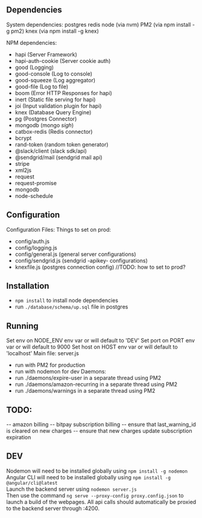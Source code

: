 ## Dependencies

System dependencies:
postgres
redis
node (via nvm)
PM2 (via npm install -g pm2)
knex (via npm install -g knex)

NPM dependencies:
 - hapi (Server Framework)
 - hapi-auth-cookie (Server cookie auth)
 - good (Logging)
 - good-console (Log to console)
 - good-squeeze (Log aggregator)
 - good-file (Log to file)
 - boom (Error HTTP Responses for hapi)
 - inert (Static file serving for hapi)
 - joi (Input validation plugin for hapi)
 - knex (Database Query Engine)
 - pg (Postgres Connector)
 - mongodb (mongo *sigh*)
 - catbox-redis (Redis connector)
 - bcrypt
 - rand-token (random token generator)
 - @slack/client (slack sdk/api)
 - @sendgrid/mail (sendgrid mail api)
 - stripe
 - xml2js
 - request
 - request-promise
 - mongodb
 - node-schedule


## Configuration
Configuration Files:
Things to set on prod:
- config/auth.js
- config/logging.js
- config/general.js (general server configurations)
- config/sendgrid.js (sendgrid -apikey- configurations)
- knexfile.js (postgres connection config) //TODO: how to set to prod?


## Installation
* `npm install` to install node dependencies
* run `./database/schema/up.sql` file in postgres


## Running
Set env on NODE_ENV env var or will default to 'DEV'
Set port on PORT env var or will default to 9000
Set host on HOST env var or will default to 'localhost'
Main file: server.js
  - run with PM2 for production
  - run with nodemon for dev
Daemons:
  - run ./daemons/expire-user in a separate thread using PM2
  - run ./daemons/amazon-recurring in a separate thread using PM2
  - run ./daemons/warnings in a separate thread using PM2


## TODO:
  -- amazon billing
  -- bitpay subscription billing
  -- ensure that last_warning_id is cleared on new charges
  -- ensure that new charges update subscription expiration

## DEV

Nodemon will need to be installed globally using `npm install -g nodemon`  
Angular CLI will need to be installed globally using `npm install -g @angular/cli@latest`  
Launch the backend server using `nodemon server.js`  
Then use the command `ng serve --proxy-config proxy.config.json` to launch a build of the webpages.
All api calls should automatically be proxied to the backend server through :4200.
